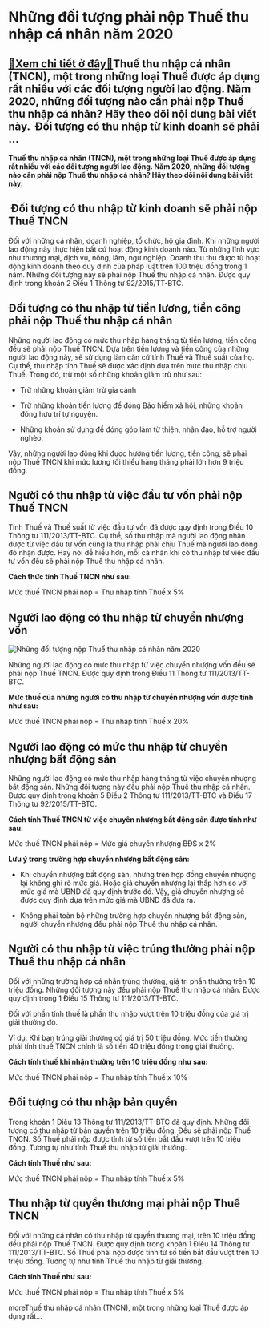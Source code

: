 Những đối tượng phải nộp Thuế thu nhập cá nhân năm 2020
=======================================================

[:gift:Xem chi tiết ở đây:gift:](https://hddtvn.com/nhung-doi-tuong-phai-nop-thue-thu-nhap-ca-nhan-nam-2020/)Thuế thu nhập cá nhân (TNCN), một trong những loại Thuế được áp dụng rất nhiều với các đối tượng người lao động. Năm 2020, những đối tượng nào cần phải nộp Thuế thu nhập cá nhân? Hãy theo dõi nội dung bài viết này.  Đối tượng có thu nhập từ kinh doanh sẽ phải …
---------------------------------------------------------------------------------------------------------------------------------------------------------------------------------------------------------------------------------------------------------------------

**Thuế thu nhập cá nhân (TNCN), một trong những loại Thuế được áp dụng rất nhiều với các đối tượng người lao động. Năm 2020, những đối tượng nào cần phải nộp Thuế thu nhập cá nhân? Hãy theo dõi nội dung bài viết này.**



 Đối tượng có thu nhập từ kinh doanh sẽ phải nộp Thuế TNCN
----------------------------------------------------------


Đối với những cá nhân, doanh nghiệp, tổ chức, hộ gia đình. Khi những người lao động này thực hiện bất cứ hoạt động kinh doanh nào. Từ những lĩnh vực như thương mại, dịch vụ, nông, lâm, ngư nghiệp. Doanh thu thu được từ hoạt động kinh doanh theo quy định của pháp luật trên 100 triệu đồng trong 1 năm. Những đối tượng này sẽ phải nộp Thuế thu nhập cá nhân. Được quy định trong khoản 2 Điều 1 Thông tư 92/2015/TT-BTC.


Đối tượng có thu nhập từ tiền lương, tiền công phải nộp Thuế thu nhập cá nhân
-----------------------------------------------------------------------------


Những người lao động có mức thu nhập hàng tháng từ tiền lương, tiền công đều sẽ phải nộp Thuế TNCN. Dựa trên tiền lương và tiền công của những người lao động này, sẽ sử dụng làm căn cứ tính Thuế và Thuế suất của họ. Cụ thể, thu nhập tính Thuế sẽ được xác định dựa trên mức thu nhập chịu Thuế. Trong đó, trừ một số những khoản giảm trừ như sau:




* Trừ những khoản giảm trừ gia cảnh

* Trừ những khoản tiền lương để đóng Bảo hiểm xã hội, những khoản đóng hưu trí tự nguyện.

* Những khoản sử dụng để đóng góp làm từ thiện, nhân đạo, hỗ trợ người nghèo.



Vậy, những người lao động khi được hưởng tiền lương, tiền công, sẽ phải nộp Thuế TNCN khi mức lương tối thiểu hàng tháng phải lớn hơn 9 triệu đồng.


Người có thu nhập từ việc đầu tư vốn phải nộp Thuế TNCN
-------------------------------------------------------


Tính Thuế và Thuế suất từ việc đầu tư vốn đã được quy định trong Điều 10 Thông tư 111/2013/TT-BTC. Cụ thể, số thu nhập mà người lao động nhận được từ việc đầu tư vốn cũng là thu nhập phải chịu Thuế mà người lao động đó nhận được. Hay nói dễ hiểu hơn, mỗi cá nhân khi có thu nhập từ việc đầu tư vốn đều sẽ phải nộp Thuế thu nhập cá nhân.


**Cách thức tính Thuế TNCN như sau:**


Mức thuế TNCN phải nộp = Thu nhập tính Thuế x 5%


Người lao động có thu nhập từ chuyển nhượng vốn
-----------------------------------------------


![Những đối tượng nộp Thuế thu nhập cá nhân năm 2020](https://hddtvn.com/wp-content/uploads/2021/01/d881444124462ke-toan-thue-tncn-1503654167.jpg)


Những người lao động có mức thu nhập từ việc chuyển nhượng vốn đều sẽ phải nộp Thuế TNCN. Được quy định trong Điều 11 Thông tư 111/2013/TT-BTC.


**Mức thuế của những người có thu nhập từ chuyển nhượng vốn được tính như sau:**


Mức thuế TNCN phải nộp = Thu nhập tính Thuế x 20%


Người lao động có mức thu nhập từ chuyển nhượng bất động sản
------------------------------------------------------------


Những người lao động có mức thu nhập hàng tháng từ việc chuyển nhượng bất động sản. Những đối tượng này đều phải nộp Thuế thu nhập cá nhân. Được quy định trong khoản 5 Điều 2 Thông tư 111/2013/TT-BTC và Điều 17 Thông tư 92/2015/TT-BTC.


**Cách tính Thuế TNCN từ việc chuyển nhượng bất động sản được tính như sau:**


Mức thuế TNCN phải nộp = Mức giá chuyển nhượng BĐS x 2%


**Lưu ý trong trường hợp chuyển nhượng bất động sản:**




* Khi chuyển nhượng bất động sản, nhưng trên hợp đồng chuyển nhượng lại không ghi rõ mức giá. Hoặc giá chuyển nhượng lại thấp hơn so với mức giá mà UBND đã quy định trước đó. Vậy, giá chuyển nhượng sẽ được quy định dựa trên mức giá mà UBND đã đưa ra.

* Không phải toàn bộ những trường hợp chuyển nhượng bất động sản, người chuyển nhượng đều phải nộp Thuế thu nhập cá nhân.



Người có thu nhập từ việc trúng thưởng phải nộp Thuế thu nhập cá nhân
---------------------------------------------------------------------


Đối với những trường hợp cá nhân trúng thưởng, giá trị phần thưởng trên 10 triệu đồng. Những đối tượng này đều phải nộp Thuế thu nhập cá nhân. Được quy định trong 1 Điều 15 Thông tư 111/2013/TT-BTC.


Đối với phần tính thuế là phần thu nhập vượt trên 10 triệu đồng của giá trị giải thưởng đó.


Ví dụ: Khi bạn trúng giải thưởng có giá trị 50 triệu đồng. Mức tiền thường phải tính thuế TNCN chính là số tiền 40 triệu đồng trong giải thưởng.


**Cách tính thuế khi nhận thưởng trên 10 triệu đồng như sau:**


Mức thuế TNCN phải nộp = Thu nhập tính Thuế x 10%


Đối tượng có thu nhập bản quyền
-------------------------------


Trong khoản 1 Điều 13 Thông tư 111/2013/TT-BTC đã quy định. Những đối tượng có thu nhập từ bản quyền trên 10 triệu đồng. Đều sẽ phải nộp Thuế TNCN. Số Thuế phải nộp được tính từ số tiền bắt đầu vượt trên 10 triệu đồng. Tương tự như tính Thuế thu nhập từ giải thưởng.


**Cách tính Thuế như sau:**


Mức thuế TNCN phải nộp = Thu nhập tính Thuế x 5%


Thu nhập từ quyền thương mại phải nộp Thuế TNCN
-----------------------------------------------


Đối với những cá nhân có thu nhập từ quyền thương mại, trên 10 triệu đồng đều phải nộp Thuế TNCN. Được quy định trong khoản 1 Điều 14 Thông tư 111/2013/TT-BTC. Số Thuế phải nộp được tính từ số tiền bắt đầu vượt trên 10 triệu đồng. Tương tự như tính Thuế thu nhập từ giải thưởng.


**Cách tính Thuế như sau:**


Mức thuế TNCN phải nộp = Thu nhập tính Thuế x 5%


moreThuế thu nhập cá nhân (TNCN), một trong những loại Thuế được áp dụng rất…


